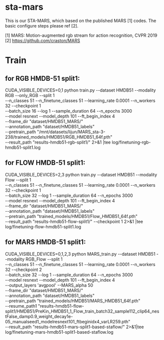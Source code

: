# sta-mars

This is our STA-MARS, which based on the published MARS [1] codes. The basic configure steps please ref [2].

[1] MARS: Motion-augmented rgb stream for action recognition, CVPR 2019
[2] https://github.com/craston/MARS


# Train
## for RGB HMDB-51 split1:
CUDA_VISIBLE_DEVICES=0,1 python train.py --dataset HMDB51 --modality RGB --only_RGB --split 1  \
--n_classes 51 --n_finetune_classes 51 --learning_rate 0.0001 --n_workers 32 --checkpoint 1 \
--batch_size 16 --log 1 --sample_duration 64 --n_epochs 3000 \
--model resnext --model_depth 101 --ft_begin_index 4 \
--frame_dir "dataset/HMDB51_MARS/" \
--annotation_path "dataset/HMDB51_labels" \
--pretrain_path "/mnt/datasets/lijun/MARS_sta-3-238/trained_models/HMDB51/RGB_HMDB51_64f.pth" \
--result_path "results-hmdb51-rgb-split1/"  2>&1 |tee log/finetuning-rgb-hmdb51-split1.log

## for FLOW HMDB-51 split1:
CUDA_VISIBLE_DEVICES=2,3 python train.py --dataset HMDB51 --modality Flow --split 1  \
--n_classes 51 --n_finetune_classes 51 --learning_rate 0.0001 --n_workers 32 --checkpoint 1 \
--batch_size 32 --log 1 --sample_duration 64 --n_epochs 3000 \
--model resnext --model_depth 101 --ft_begin_index 4 \
--frame_dir "dataset/HMDB51_MARS/" \
--annotation_path "dataset/HMDB51_labels" \
--pretrain_path "trained_models/HMDB51/Flow_HMDB51_64f.pth" \
--result_path "results-hmdb51-flow-split1/" --checkpoint 1 2>&1 |tee log/finetuning-flow-hmdb51-split1.log

## for MARS HMDB-51 split1:
CUDA_VISIBLE_DEVICES=0,1,2,3 python MARS_train.py --dataset HMDB51 --modality RGB_Flow --split 1  \
--n_classes 51 --n_finetune_classes 51 --learning_rate 0.0001 --n_workers 32 --checkpoint 2 \
--batch_size 32 --log 1 --sample_duration 64 --n_epochs 3000 \
--model resnext --model_depth 101 --ft_begin_index 4 \
--output_layers 'avgpool' --MARS_alpha 50 \
--frame_dir "dataset/HMDB51_MARS/" \
--annotation_path "dataset/HMDB51_labels" \
--pretrain_path "trained_models/HMDB51/MARS_HMDB51_64f.pth" \
--resume_path1 "results-hmdb51-flow-split1/HMDB51/PreKin_HMDB51_1_Flow_train_batch32_sample112_clip64_nestFalse_damp0.9_weight_decay1e-05_manualseed1_modelresnext101_ftbeginidx4_varLR259.pth" \
--result_path "results-hmdb51-mars-split1-based-staflow/"  2>&1|tee log/finetuning-mars-hmdb51-split1-based-staflow.log

